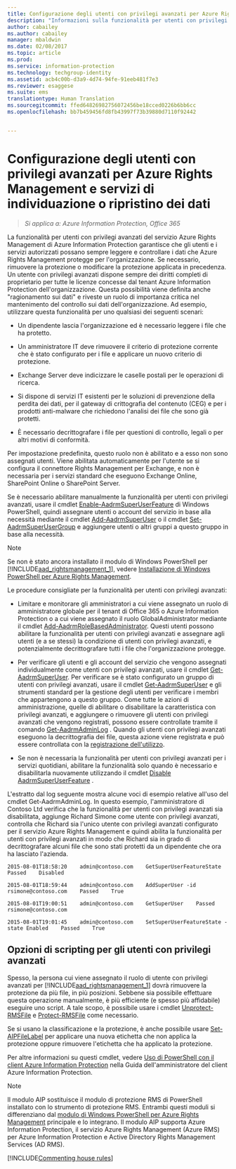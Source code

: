 ```yaml
---
title: Configurazione degli utenti con privilegi avanzati per Azure Rights Management e servizi di individuazione o ripristino dei dati | Azure Information Protection
description: "Informazioni sulla funzionalità per utenti con privilegi avanzati del servizio Azure Rights Management di Azure Information Protection e relativa implementazione in modo che gli utenti e i servizi autorizzati possano sempre leggere e controllare i dati che Azure Rights Management protegge per l&quot;organizzazione. Questa possibilità viene definita anche &quot;ragionamento sui dati&quot; e riveste un ruolo di importanza critica nel mantenimento del controllo sui dati dell&quot;organizzazione."
author: cabailey
ms.author: cabailey
manager: mbaldwin
ms.date: 02/08/2017
ms.topic: article
ms.prod: 
ms.service: information-protection
ms.technology: techgroup-identity
ms.assetid: acb4c00b-d3a9-4d74-94fe-91eeb481f7e3
ms.reviewer: esaggese
ms.suite: ems
translationtype: Human Translation
ms.sourcegitcommit: ffed64826982756072456be18cced0226b6bb6cc
ms.openlocfilehash: bb7b459456fd8fb43997f73b39880d7110f92442


---
```


# <a name="configuring-super-users-for-azure-rights-management-and-discovery-services-or-data-recovery"></a>Configurazione degli utenti con privilegi avanzati per Azure Rights Management e servizi di individuazione o ripristino dei dati

>*Si applica a: Azure Information Protection, Office 365*

La funzionalità per utenti con privilegi avanzati del servizio Azure Rights Management di Azure Information Protection garantisce che gli utenti e i servizi autorizzati possano sempre leggere e controllare i dati che Azure Rights Management protegge per l'organizzazione. Se necessario, rimuovere la protezione o modificare la protezione applicata in precedenza. Un utente con privilegi avanzati dispone sempre dei diritti completi di proprietario per tutte le licenze concesse dal tenant Azure Information Protection dell'organizzazione. Questa possibilità viene definita anche "ragionamento sui dati" e riveste un ruolo di importanza critica nel mantenimento del controllo sui dati dell'organizzazione. Ad esempio, utilizzare questa funzionalità per uno qualsiasi dei seguenti scenari:

-   Un dipendente lascia l'organizzazione ed è necessario leggere i file che ha protetto.

-   Un amministratore IT deve rimuovere il criterio di protezione corrente che è stato configurato per i file e applicare un nuovo criterio di protezione.

-   Exchange Server deve indicizzare le caselle postali per le operazioni di ricerca.

-   Si dispone di servizi IT esistenti per le soluzioni di prevenzione della perdita dei dati, per il gateway di crittografia del contenuto (CEG) e per i prodotti anti-malware che richiedono l'analisi dei file che sono già protetti.

-   È necessario decrittografare i file per questioni di controllo, legali o per altri motivi di conformità.

Per impostazione predefinita, questo ruolo non è abilitato e a esso non sono assegnati utenti. Viene abilitata automaticamente per l'utente se si configura il connettore Rights Management per Exchange, e non è necessaria per i servizi standard che eseguono Exchange Online, SharePoint Online o SharePoint Server.

Se è necessario abilitare manualmente la funzionalità per utenti con privilegi avanzati, usare il cmdlet [Enable-AadrmSuperUserFeature](https://msdn.microsoft.com/library/azure/dn629400.aspx) di Windows PowerShell, quindi assegnare utenti o account del servizio in base alla necessità mediante il cmdlet [Add-AadrmSuperUser](https://msdn.microsoft.com/library/azure/dn629411.aspx) o il cmdlet [Set-AadrmSuperUserGroup](https://msdn.microsoft.com/library/azure/mt653943.aspx) e aggiungere utenti o altri gruppi a questo gruppo in base alla necessità. 

> [!NOTE]
> Se non è stato ancora installato il modulo di Windows PowerShell per [!INCLUDE[aad_rightsmanagement_1](../includes/aad_rightsmanagement_1_md.md)], vedere [Installazione di Windows PowerShell per Azure Rights Management](install-powershell.md).

Le procedure consigliate per la funzionalità per utenti con privilegi avanzati:

-   Limitare e monitorare gli amministratori a cui viene assegnato un ruolo di amministratore globale per il tenant di Office 365 o Azure Information Protection o a cui viene assegnato il ruolo GlobalAdministrator mediante il cmdlet [Add-AadrmRoleBasedAdministrator](https://msdn.microsoft.com/library/azure/dn629417.aspx). Questi utenti possono abilitare la funzionalità per utenti con privilegi avanzati e assegnare agli utenti (e a se stessi) la condizione di utenti con privilegi avanzati, e potenzialmente decrittografare tutti i file che l'organizzazione protegge.

-   Per verificare gli utenti e gli account del servizio che vengono assegnati individualmente come utenti con privilegi avanzati, usare il cmdlet [Get-AadrmSuperUser](https://msdn.microsoft.com/library/azure/dn629408.aspx). Per verificare se è stato configurato un gruppo di utenti con privilegi avanzati, usare il cmdlet [Get-AadrmSuperUser](https://msdn.microsoft.com/library/azure/mt653942.aspx) e gli strumenti standard per la gestione degli utenti per verificare i membri che appartengono a questo gruppo. Come tutte le azioni di amministrazione, quelle di abilitare o disabilitare la caratteristica con privilegi avanzati, e aggiungere o rimuovere gli utenti con privilegi avanzati che vengono registrati, possono essere controllate tramite il comando [Get-AadrmAdminLog](https://msdn.microsoft.com/library/azure/dn629430.aspx) . Quando gli utenti con privilegi avanzati eseguono la decrittografia dei file, questa azione viene registrata e può essere controllata con la [registrazione dell'utilizzo](log-analyze-usage.md).

-   Se non è necessaria la funzionalità per utenti con privilegi avanzati per i servizi quotidiani, abilitare la funzionalità solo quando è necessario e disabilitarla nuovamente utilizzando il cmdlet [Disable AadrmSuperUserFeature](https://msdn.microsoft.com/library/azure/dn629428.aspx) .

L'estratto dal log seguente mostra alcune voci di esempio relative all'uso del cmdlet Get-AadrmAdminLog. In questo esempio, l'amministratore di Contoso Ltd verifica che la funzionalità per utenti con privilegi avanzati sia disabilitata, aggiunge Richard Simone come utente con privilegi avanzati, controlla che Richard sia l'unico utente con privilegi avanzati configurato per il servizio Azure Rights Management e quindi abilita la funzionalità per utenti con privilegi avanzati in modo che Richard sia in grado di decrittografare alcuni file che sono stati protetti da un dipendente che ora ha lasciato l'azienda.

`2015-08-01T18:58:20    admin@contoso.com    GetSuperUserFeatureState    Passed    Disabled`

`2015-08-01T18:59:44    admin@contoso.com    AddSuperUser -id rsimone@contoso.com    Passed    True`

`2015-08-01T19:00:51    admin@contoso.com    GetSuperUser    Passed    rsimone@contoso.com`

`2015-08-01T19:01:45    admin@contoso.com    SetSuperUserFeatureState -state Enabled    Passed    True`

## <a name="scripting-options-for-super-users"></a>Opzioni di scripting per gli utenti con privilegi avanzati
Spesso, la persona cui viene assegnato il ruolo di utente con privilegi avanzati per [!INCLUDE[aad_rightsmanagement_1](../includes/aad_rightsmanagement_1_md.md)] dovrà rimuovere la protezione da più file, in più posizioni. Sebbene sia possibile effettuare questa operazione manualmente, è più efficiente (e spesso più affidabile) eseguire uno script. A tale scopo, è possibile usare i cmdlet [Unprotect-RMSFile](/powershell/azureinformationprotection/vlatest/unprotect-rmsfile) e [Protect-RMSFile](/powershell/azureinformationprotection/vlatest/protect-rmsfile) come necessario. 

Se si usano la classificazione e la protezione, è anche possibile usare [Set-AIPFileLabel](/powershell/azureinformationprotection/vlatest/set-aipfilelabel) per applicare una nuova etichetta che non applica la protezione oppure rimuovere l'etichetta che ha applicato la protezione. 

Per altre informazioni su questi cmdlet, vedere [Uso di PowerShell con il client Azure Information Protection](../rms-client/client-admin-guide-powershell.md) nella Guida dell'amministratore del client Azure Information Protection.

> [!NOTE]
> Il modulo AIP sostituisce il modulo di protezione RMS di PowerShell installato con lo strumento di protezione RMS. Entrambi questi moduli si differenziano dal [modulo di Windows PowerShell per Azure Rights Management](administer-powershell.md) principale e lo integrano. Il modulo AIP supporta Azure Information Protection, il servizio Azure Rights Management (Azure RMS) per Azure Information Protection e Active Directory Rights Management Services (AD RMS).

[!INCLUDE[Commenting house rules](../includes/houserules.md)]




<!--HONumber=Feb17_HO2-->


